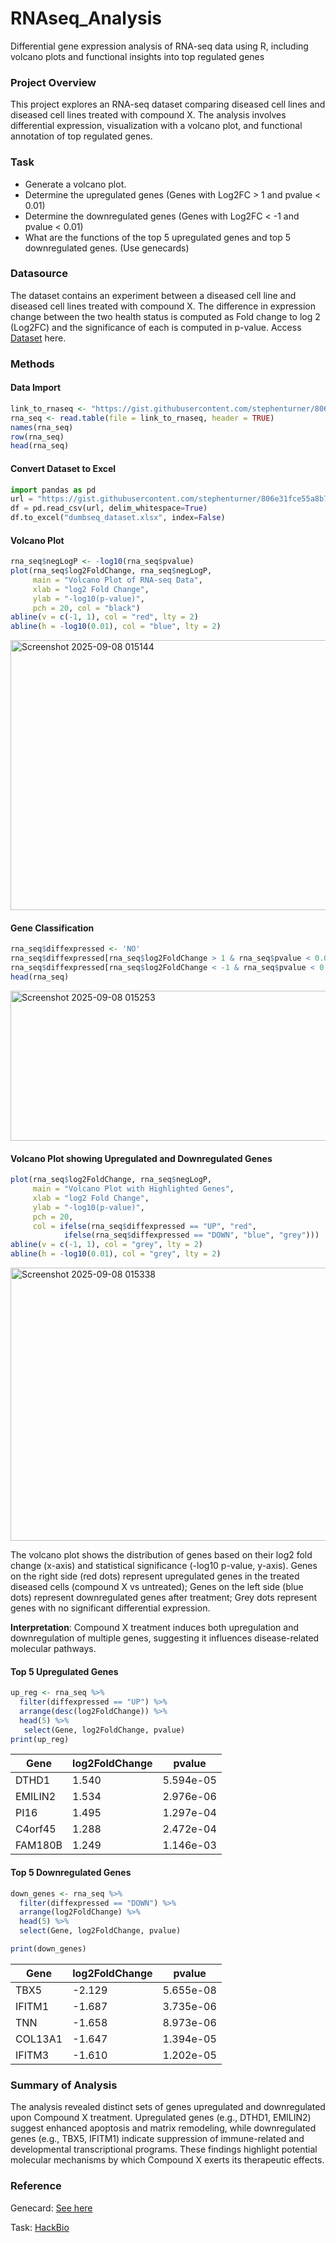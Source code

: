 # RNAseq_Analysis
Differential gene expression analysis of RNA-seq data using R, including volcano plots and functional insights into top regulated genes


### Project Overview
This project explores an RNA-seq dataset comparing diseased cell lines and diseased cell lines treated with compound X. The analysis involves differential expression, visualization with a volcano plot, and functional annotation of top regulated genes.


### Task
- Generate a volcano plot.
- Determine the upregulated genes (Genes with Log2FC > 1 and pvalue < 0.01)
- Determine the downregulated genes (Genes with Log2FC < -1 and pvalue < 0.01)
- What are the functions of the top 5 upregulated genes and top 5 downregulated genes. (Use genecards)


### Datasource
The dataset contains an experiment between a diseased cell line and diseased cell lines treated with compound X. The difference in expression change between the two health status is computed as Fold change to log 2 (Log2FC) and the significance of each is computed in p-value. Access [Dataset](https://gist.githubusercontent.com/stephenturner/806e31fce55a8b7175af/raw/1a507c4c3f9f1baaa3a69187223ff3d3050628d4/results.txt) here.


### Methods

#### Data Import
```r
link_to_rnaseq <- "https://gist.githubusercontent.com/stephenturner/806e31fce55a8b7175af/raw/1a507c4c3f9f1baaa3a69187223ff3d3050628d4/results.txt"
rna_seq <- read.table(file = link_to_rnaseq, header = TRUE)
names(rna_seq)
row(rna_seq)
head(rna_seq)
```

#### Convert Dataset to Excel
```python
import pandas as pd
url = "https://gist.githubusercontent.com/stephenturner/806e31fce55a8b7175af/raw/1a507c4c3f9f1baaa3a69187223ff3d3050628d4/results.txt"
df = pd.read_csv(url, delim_whitespace=True)
df.to_excel("dumbseq_dataset.xlsx", index=False)
```

#### Volcano Plot
```r
rna_seq$negLogP <- -log10(rna_seq$pvalue)
plot(rna_seq$log2FoldChange, rna_seq$negLogP,
     main = "Volcano Plot of RNA-seq Data",
     xlab = "log2 Fold Change",
     ylab = "-log10(p-value)",
     pch = 20, col = "black")
abline(v = c(-1, 1), col = "red", lty = 2)
abline(h = -log10(0.01), col = "blue", lty = 2)
```

<img width="704" height="432" alt="Screenshot 2025-09-08 015144" src="https://github.com/user-attachments/assets/881b2870-0155-42c0-a477-9e88e2a2c66c" />


#### Gene Classification
```r
rna_seq$diffexpressed <- 'NO'
rna_seq$diffexpressed[rna_seq$log2FoldChange > 1 & rna_seq$pvalue < 0.01] <- 'UP'
rna_seq$diffexpressed[rna_seq$log2FoldChange < -1 & rna_seq$pvalue < 0.01] <- 'DOWN'
head(rna_seq)
```

<img width="1265" height="240" alt="Screenshot 2025-09-08 015253" src="https://github.com/user-attachments/assets/5c2a5cab-0e34-47da-8d3d-0393a9e90b31" />


#### Volcano Plot showing Upregulated and Downregulated Genes
```r
plot(rna_seq$log2FoldChange, rna_seq$negLogP,
     main = "Volcano Plot with Highlighted Genes",
     xlab = "log2 Fold Change",
     ylab = "-log10(p-value)",
     pch = 20,
     col = ifelse(rna_seq$diffexpressed == "UP", "red",
            ifelse(rna_seq$diffexpressed == "DOWN", "blue", "grey")))
abline(v = c(-1, 1), col = "grey", lty = 2)
abline(h = -log10(0.01), col = "grey", lty = 2)
```

<img width="702" height="437" alt="Screenshot 2025-09-08 015338" src="https://github.com/user-attachments/assets/01d65c30-cf79-454e-b70a-5b53cebec1e1" />

The volcano plot shows the distribution of genes based on their log2 fold change (x-axis) and statistical significance (-log10 p-value, y-axis). Genes on the right side (red dots) represent upregulated genes in the treated diseased cells (compound X vs untreated); Genes on the left side (blue dots) represent downregulated genes after treatment; Grey dots represent genes with no significant differential expression.

 **Interpretation**: Compound X treatment induces both upregulation and downregulation of multiple genes, suggesting it influences disease-related molecular pathways.


#### Top 5 Upregulated Genes
```r
up_reg <- rna_seq %>%
  filter(diffexpressed == "UP") %>%
  arrange(desc(log2FoldChange)) %>%
  head(5) %>%
   select(Gene, log2FoldChange, pvalue) 
print(up_reg)
```

|Gene|log2FoldChange|pvalue|
|----|--------------|------|
|DTHD1|1.540|5.594e-05|
|EMILIN2|1.534|2.976e-06|
|PI16|1.495|1.297e-04|
|C4orf45|1.288|2.472e-04|
|FAM180B|1.249|1.146e-03|


#### Top 5 Downregulated Genes
```r
down_genes <- rna_seq %>%
  filter(diffexpressed == "DOWN") %>%
  arrange(log2FoldChange) %>%
  head(5) %>%
  select(Gene, log2FoldChange, pvalue)

print(down_genes)
```

|Gene|log2FoldChange|pvalue|
|----|--------------|------|
|TBX5|-2.129|5.655e-08|
|IFITM1|-1.687|3.735e-06|
|TNN|-1.658|8.973e-06|
|COL13A1|-1.647|1.394e-05|
|IFITM3|-1.610|1.202e-05|

### Summary of Analysis
The analysis revealed distinct sets of genes upregulated and downregulated upon Compound X treatment. Upregulated genes (e.g., DTHD1, EMILIN2) suggest enhanced apoptosis and matrix remodeling, while downregulated genes (e.g., TBX5, IFITM1) indicate suppression of immune-related and developmental transcriptional programs. These findings highlight potential molecular mechanisms by which Compound X exerts its therapeutic effects.
### Reference
Genecard: [See here](https://www.genecards.org/) 

Task: [HackBio](https://course.thehackbio.com/classroom/2)
